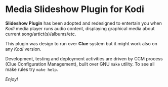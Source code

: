 # Media Slideshow Plugin for Kodi

**Slideshow Plugin** has been adopted and redesigned to entertain you when 
_Kodi_ media player runs audio content, displaying graphical media about 
current song/artict(s)/albums/etc.
 
This plugin was design to run over __Clue__ system but it might work also 
on any _Kodi_ version.

Development, testing and deployment activities are driven by CCM process (Clue 
Configuration Management), built over GNU `make` utility. To see all make rules
try `make help`.

_Enjoy!_


